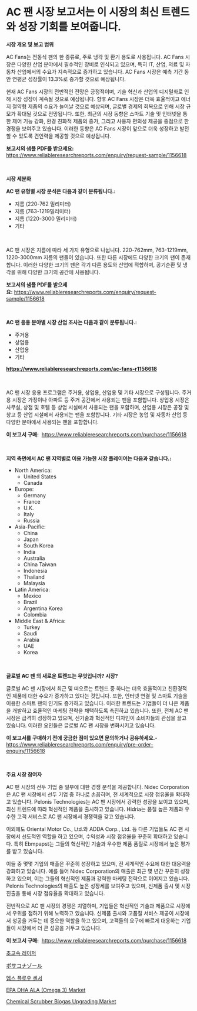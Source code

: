 <p><h1>AC 팬 시장 보고서는 이 시장의 최신 트렌드와 성장 기회를 보여줍니다.</h1></p><p><strong>시장 개요 및 보고 범위</strong></p>
<p><p>AC Fans는 전동식 팬의 한 종류로, 주로 냉각 및 환기 용도로 사용됩니다. AC Fans 시장은 다양한 산업 분야에서 필수적인 장비로 인식되고 있으며, 특히 IT, 산업, 의료 및 자동차 산업에서의 수요가 지속적으로 증가하고 있습니다. AC Fans 시장은 예측 기간 동안 연평균 성장률이 13.3%로 증가할 것으로 예상됩니다. </p><p>현재 AC Fans 시장의 전반적인 전망은 긍정적이며, 기술 혁신과 산업의 디지털화로 인해 시장 성장이 계속될 것으로 예상됩니다. 향후 AC Fans 시장은 더욱 효율적이고 에너지 절약형 제품의 수요가 늘어날 것으로 예상되며, 글로벌 경제의 회복으로 인해 시장 규모가 확대될 것으로 전망됩니다. 또한, 최근의 시장 동향은 스마트 기술 및 인터넷을 통한 제어 기능 강화, 환경 친화적 제품의 증가, 그리고 사용자 편의성 제공을 중점으로 한 경쟁을 보여주고 있습니다. 이러한 동향은 AC Fans 시장이 앞으로 더욱 성장하고 발전할 수 있도록 견인력을 제공할 것으로 예상됩니다.</p></p>
<p><strong>보고서의 샘플 PDF를 받으세요:</strong> <a href="https://www.reliableresearchreports.com/enquiry/request-sample/1156618">https://www.reliableresearchreports.com/enquiry/request-sample/1156618</a></p>
<p>&nbsp;</p>
<p><strong>시장 세분화</strong></p>
<p><strong>AC 팬 유형별 시장 분석은 다음과 같이 분류됩니다.:</strong></p>
<p><ul><li>지름 (220-762 밀리미터)</li><li>지름 (763-1219밀리미터)</li><li>지름 (1220-3000 밀리미터)</li><li>기타</li></ul></p>
<p>&nbsp;</p>
<p><p>AC 팬 시장은 지름에 따라 세 가지 유형으로 나뉩니다. 220-762mm, 763-1219mm, 1220-3000mm 지름의 팬들이 있습니다. 또한 다른 시장에도 다양한 크기의 팬이 존재합니다. 이러한 다양한 크기의 팬은 각기 다른 용도와 산업에 적합하며, 공기순환 및 냉각을 위해 다양한 크기의 공간에 사용됩니다.</p></p>
<p><strong>보고서의 샘플 PDF를 받으세요:</strong>&nbsp;<a href="https://www.reliableresearchreports.com/enquiry/request-sample/1156618">https://www.reliableresearchreports.com/enquiry/request-sample/1156618</a></p>
<p>&nbsp;</p>
<p><strong> AC 팬 응용 분야별 시장 산업 조사는 다음과 같이 분류됩니다.:</strong></p>
<p><ul><li>주거용</li><li>상업용</li><li>산업용</li><li>기타</li></ul></p>
<p><strong><a href="https://www.reliableresearchreports.com/ac-fans-r1156618">https://www.reliableresearchreports.com/ac-fans-r1156618</a></strong></p>
<p>&nbsp;</p>
<p><p>AC 팬 시장 응용 프로그램은 주거용, 상업용, 산업용 및 기타 시장으로 구성됩니다. 주거용 시장은 가정이나 아파트 등 주거 공간에서 사용되는 팬을 포함합니다. 상업용 시장은 사무실, 상점 및 호텔 등 상업 시설에서 사용되는 팬을 포함하며, 산업용 시장은 공장 및 창고 등 산업 시설에서 사용되는 팬을 포함합니다. 기타 시장은 농업 및 자동차 산업 등 다양한 분야에서 사용되는 팬을 포함합니다.</p></p>
<p><strong>이 보고서 구매:</strong>&nbsp; <a href="https://www.reliableresearchreports.com/purchase/1156618">https://www.reliableresearchreports.com/purchase/1156618</a></p>
<p>&nbsp;</p>
<p><strong>지역 측면에서 AC 팬 지역별로 이용 가능한 시장 플레이어는 다음과 같습니다.:</strong></p>
<p><ul>
    <li>
        North America:
        <ul>
            <li>United States</li>
            <li>Canada</li>
        </ul>
    </li>
    <li>
        Europe:
        <ul>
            <li>Germany</li>
            <li>France</li>
            <li>U.K.</li>
            <li>Italy</li>
            <li>Russia</li>
        </ul>
    </li>
    <li>
        Asia-Pacific:
        <ul>
            <li>China</li>
            <li>Japan</li>
            <li>South Korea</li>
            <li>India</li>
            <li>Australia</li>
            <li>China Taiwan</li>
            <li>Indonesia</li>
            <li>Thailand</li>
            <li>Malaysia</li>
        </ul>
    </li>
    <li>
        Latin America:
        <ul>
            <li>Mexico</li>
            <li>Brazil</li>
            <li>Argentina Korea</li>
            <li>Colombia</li>
        </ul>
    </li>
    <li>
        Middle East & Africa:
        <ul>
            <li>Turkey</li>
            <li>Saudi</li>
            <li>Arabia</li>
            <li>UAE</li>
            <li>Korea</li>
        </ul>
    </li>
    </ul></p>
<p>&nbsp;</p>
<p><strong>글로벌 AC 팬 의 새로운 트렌드는 무엇입니까? 시장?</strong></p>
<p><p>글로벌 AC 팬 시장에서 최근 및 떠오르는 트렌드 중 하나는 더욱 효율적이고 친환경적인 제품에 대한 수요가 증가하고 있다는 것입니다. 또한, 인터넷 연결 및 스마트 기술을 이용한 스마트 팬의 인기도 증가하고 있습니다. 이러한 트렌드는 기업들이 더 나은 제품을 개발하고 효율적인 마케팅 전략을 채택하도록 촉진하고 있습니다. 또한, 전체 AC 팬 시장은 급격히 성장하고 있으며, 신기술과 혁신적인 디자인이 소비자들의 관심을 끌고 있습니다. 이러한 요인들은 글로벌 AC 팬 시장을 변화시키고 있습니다.</p></p>
<p><strong>이 보고서를 구매하기 전에 궁금한 점이 있으면 문의하거나 공유하세요.</strong>- <a href="https://www.reliableresearchreports.com/enquiry/pre-order-enquiry/1156618">https://www.reliableresearchreports.com/enquiry/pre-order-enquiry/1156618</a></p>
<p>&nbsp;</p>
<p><strong>주요 시장 참여자</strong></p>
<p><p>AC 팬 시장의 선두 기업 중 일부에 대한 경쟁 분석을 제공합니다. Nidec Corporation은 AC 팬 시장에서 선두 기업 중 하나로 손꼽히며, 전 세계적으로 시장 점유율을 확대하고 있습니다. Pelonis Technologies는 AC 팬 시장에서 강력한 성장을 보이고 있으며, 최신 트렌드에 따라 혁신적인 제품을 출시하고 있습니다. Hidria는 품질 높은 제품과 우수한 고객 서비스로 AC 팬 시장에서 경쟁력을 갖고 있습니다.</p><p>이외에도 Oriental Motor Co., Ltd.와 ADDA Corp., Ltd. 등 다른 기업들도 AC 팬 시장에서 선도적인 역할을 하고 있으며, 수익성과 시장 점유율을 꾸준히 확대하고 있습니다. 특히 Ebmpapst는 그들의 혁신적인 기술과 우수한 제품 품질로 시장에서 높은 평가를 받고 있습니다.</p><p>이들 중 몇몇 기업의 매출은 꾸준히 성장하고 있으며, 전 세계적인 수요에 대한 대응력을 강화하고 있습니다. 예를 들어 Nidec Corporation의 매출은 최근 몇 년간 꾸준히 성장하고 있으며, 이는 그들의 혁신적인 제품과 강력한 마케팅 전략으로 이어지고 있습니다. Pelonis Technologies의 매출도 높은 성장세를 보여주고 있으며, 신제품 출시 및 시장 진출을 통해 시장 점유율을 확대하고 있습니다.</p><p>전반적으로 AC 팬 시장의 경쟁은 치열하며, 기업들은 혁신적인 기술과 제품으로 시장에서 우위를 점하기 위해 노력하고 있습니다. 신제품 출시와 고품질 서비스 제공이 시장에서 성공을 거두는 데 중요한 역할을 하고 있으며, 고객들의 요구에 빠르게 대응하는 기업들이 시장에서 더 큰 성공을 거두고 있습니다.</p></p>
<p><strong>이 보고서 구매:</strong>&nbsp;&nbsp;<a href="https://www.reliableresearchreports.com/purchase/1156618">https://www.reliableresearchreports.com/purchase/1156618</a></p>
<p><p><a href="https://github.com/rcabello548/Market-Research-Report-List-1/blob/main/965718065078.md">초고속 레이저</a></p><p><a href="https://github.com/schmahlson/Market-Research-Report-List-1/blob/main/800128262224.md">ポサコナゾール</a></p><p><a href="https://github.com/KellyLyncyh543964/Market-Research-Report-List-1/blob/main/590083665077.md">멤스 플로우 센서</a></p><p><a href="https://www.linkedin.com/pulse/epa-dha-ala-omega-3-market-trends-forecast-competitive-analysis-wyede?trackingId=Nv5%2BNKfGQxLXnNdbvXa5YA%3D%3D">EPA DHA ALA (Omega 3) Market</a></p><p><a href="https://www.linkedin.com/pulse/chemical-scrubber-biogas-upgrading-market-share-evolution-pynnc?trackingId=VuIZYcfgL21NxRaxSrneqg%3D%3D">Chemical Scrubber Biogas Upgrading Market</a></p></p>